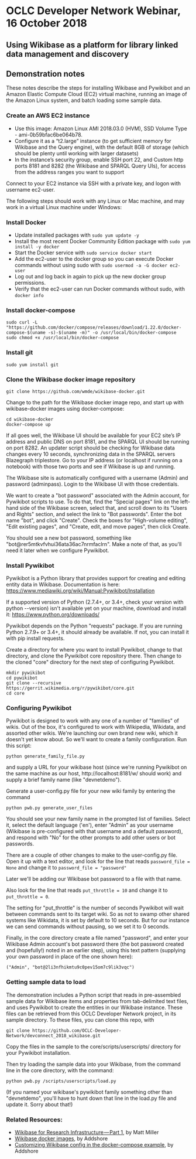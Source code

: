 # OCLC Developer Network Webinar, 16 October 2018

## Using Wikibase as a platform for library linked data management and discovery

## Demonstration notes

These notes describe the steps for installing Wikibase and Pywikibot and an Amazon Elastic Compute Cloud (EC2) virtual machine, running an image of the Amazon Linux system, and batch loading some sample data.  

### Create an AWS EC2 instance

* Use this image: Amazon Linux AMI 2018.03.0 (HVM), SSD Volume Type - ami-0b59bfac6be064b78.  
* Configure it as a “t2.large” instance (to get sufficient memory for Wikibase and the Query engine), with the default 8GB of storage (which should be plenty until working with larger datasets)
* In the instance’s security group, enable SSH port 22, and Custom http ports 8181 and 8282 (the Wikibase and SPARQL Query UIs), for access from the address ranges you want to support

Connect to your EC2 instance via SSH with a private key, and logon with username ec2-user.

The following steps should work with any Linux or Mac machine, and may work in a virtual Linux machine under Windows:

### Install Docker

* Update installed packages with `sudo yum update -y`
* Install the most recent Docker Community Edition package with `sudo yum install -y docker`
* Start the Docker service with `sudo service docker start`
* Add the ec2-user to the docker group so you can execute Docker commands without using sudo with `sudo usermod -a -G docker ec2-user`
* Log out and log back in again to pick up the new docker group permissions. 
* Verify that the ec2-user can run Docker commands without sudo, with `docker info`
  
### Install docker-compose

```
sudo curl -L "https://github.com/docker/compose/releases/download/1.22.0/docker-compose-$(uname -s)-$(uname -m)" -o /usr/local/bin/docker-compose
sudo chmod +x /usr/local/bin/docker-compose
```
  
### Install git

```
sudo yum install git
```
     
### Clone the Wikibase docker image repository

```
git clone https://github.com/wmde/wikibase-docker.git
```

Change to the path for the Wikibase docker image repo, and start up with wikibase-docker images using docker-compose:
     
```
cd wikibase-docker
docker-compose up
```
     
If all goes well, the Wikibase UI should be available for your EC2 site’s IP address and public DNS on port 8181, and the SPARQL UI should be running on port 8282.  An updater script should be checking for Wikibase data changes every 10 seconds, synchronizing data in the SPARQL servers Blazegraph triplestore.  Go to your IP address (or localhost if running on a notebook) with those two ports and see if Wikibase is up and running.

The Wikibase site is automatically configured with a username (Admin) and password (adminpass).  Login to the Wikibase UI with those credentials.

We want to create a "bot password" associated with the Admin account, for Pywikibot scripts to use.  To do that, find the "Special pages" link on the left-hand side of the Wikibase screen, select that, and scroll down to its "Users and Rights" section, and select the link to "Bot passwords". Enter the bot name "bot", and click "Create".  Check the boxes for "High-volume editing", "Edit existing pages", and "Create, edit, and move pages", then click Create.

You should see a new bot password, something like "bot@rer5mtkvfvhui36ata36ac7nrmfaclrn".  Make a note of that, as you'll need it later when we configure Pywikibot.

### Install Pywikibot

Pywikibot is a Python library that provides support for creating and editing entity data in Wikibase.  Documentation is here: https://www.mediawiki.org/wiki/Manual:Pywikibot/Installation

If a supported version of Python (2.7.4+, or 3.4+, check your version with python --version) isn't available yet on your machine, download and install it: https://www.python.org/downloads/

Pywikibot depends on the Python "requests" package.  If you are running Python 2.7.9+ or 3.4+, it should already be available.  If not, you can install it with pip install requests.

Create a directory for where you want to install Pywikibot, change to that directory, and clone the Pywikibot core repository there. Then change to the cloned "core" directory for the next step of configuring Pywikibot.

```
mkdir pywikibot
cd pywikibot
git clone --recursive https://gerrit.wikimedia.org/r/pywikibot/core.git
cd core
```

### Configuring Pywikibot

Pywikibot is designed to work with any one of a number of "families" of wikis.  Out of the box, it's configured to work with Wikipedia, Wikidata, and assorted other wikis.  We're launching our own brand new wiki, which it doesn't yet know about. So we'll want to create a family configuration.  Run this script:

```
python generate_family_file.py
```
  
and supply a URL for your wikibase host (since we're running Pywikibot on the same machine as our host, http://localhost:8181/w/ should work) and supply a brief family name (like "devnetdemo").

Generate a user-config.py file for your new wiki family by entering the command

```
python pwb.py generate_user_files
```
  
You should see your new family name in the prompted list of families.  Select it, select the default language ('en'), enter "Admin" as your username (Wikibase is pre-configured with that username and a default password), and respond with "No" for the other prompts to add other users or bot passwords.

There are a couple of other changes to make to the user-config.py file.  Open it up with a text editor, and look for the line that reads `password_file = None` and change it to `password_file = "password"`

Later we'll be adding our Wikibase bot password to a file with that name.  

Also look for the line that reads `put_throttle = 10` and change it to `put_throttle = 0`.

The setting for "put_throttle" is the number of seconds Pywikibot will wait between commands sent to its target wiki.  So as not to swamp other shared systems like Wikidata, it is set by default to 10 seconds.  But for our instance we can send commands without pausing, so we set it to 0 seconds.

Finally, in the core directory create a file named "password", and enter your Wikibase Admin account's bot password there (the bot password created and (hopefully!) noted in an earlier step), using this text pattern (supplying your own password in place of the one shown here):

```
("Admin", "bot@2li3nfhikmtu9c0pev15om7c9lik3vqc")
```

### Getting sample data to load

The demonstration includes a Python script that reads in pre-assembled sample data for Wikibase items and properties from tab-delimited text files, and uses Pywikibot to create the entities in our Wikibase instance.  These files can be retrieved from this OCLC Developer Network project, in its sample directory.  To these files, you can clone this repo, with 

```
git clone https://github.com/OCLC-Developer-Network/devconnect_2018_wikibase.git
```

Copy the files in the sample to the core/scripts/userscripts/ directory for your Pywikibot installation.

Then try loading the sample data into your Wikibase, from the command line in the core directory, with the command:

```
python pwb.py /scripts/userscripts/load.py
```
  
(If you named your wikibase's pywikibot family something other than "devnetdemo", you'll have to hunt down that line in the load.py file and update it.  Sorry about that!)

### Related Resources:

* [Wikibase for Research Infrastructure — Part 1](https://medium.com/@thisismattmiller/wikibase-for-research-infrastructure-part-1-d3f640dfad34), by Matt Miller
* [Wikibase docker images](https://addshore.com/2017/12/wikibase-docker-images/), by Addshore
* [Customizing Wikibase config in the docker-compose example](https://addshore.com/2018/06/customizing-wikibase-config-in-the-docker-compose-example/), by Addshore

